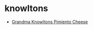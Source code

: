 # knowltons

 * [Grandma Knowltons Pimiento Cheese](../../index/g/grandma-knowltons-pimiento-cheese-356327.json)
